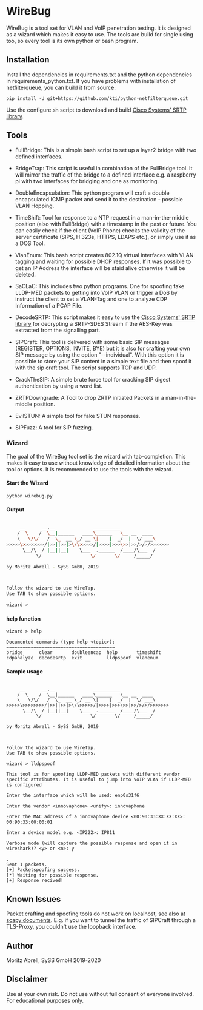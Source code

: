 # WireBug

WireBug is a tool set for VLAN and VoIP penetration testing. It is designed as a wizard which makes it easy to use. The tools are build for single using too, so every tool is its own python or bash program.  

## Installation

Install the dependencies in requirements.txt and the python dependencies in requirements_python.txt. 
If you have problems with installation of netfilterqueue, you can build it from source:
```
pip install -U git+https://github.com/kti/python-netfilterqueue.git
```

Use the configure.sh script to download and build [Cisco Systems' SRTP library](https://github.com/cisco/libsrtp).


## Tools

- FullBridge: This is a simple bash script to set up a layer2 bridge with two defined interfaces.

- BridgeTrap: This script is useful in combination of the FullBridge tool. It will mirror the traffic of the bridge to a defined interface e.g. a raspberry pi with two interfaces for bridging and one as monitoring. 

- DoubleEncapsulation: This python program will craft a double encapsulated ICMP packet and send it to the destination - possible VLAN Hopping.

- TimeShift: Tool for response to a NTP request in a man-in-the-middle position (also with FullBridge) with a timestamp in the past or future. You can easily check if the client (VoIP Phone) checks the validity of the server certificate (SIPS, H.323s, HTTPS, LDAPS etc.), or simply use it as a DOS Tool.  

- VlanEnum: This bash script creates 802.1Q virtual interfaces with VLAN tagging and waiting for possible DHCP responses. If it was possible to get an IP Address the interface will be staid alive otherwise it will be deleted. 

- SaCLaC: This includes two python programs. One for spoofing fake LLDP-MED packets to getting into VoIP VLAN or trigger a DoS by instruct the client to set a VLAN-Tag and one to analyze CDP Information of a PCAP File. 

- DecodeSRTP: This script makes it easy to use the [Cisco Systems' SRTP library](https://github.com/cisco/libsrtp) for decrypting a SRTP-SDES Stream if the AES-Key was extracted from the signalling part.

- SIPCraft: This tool is delivered with some basic SIP messages (REGISTER, OPTIONS, INVITE, BYE) but it is also for crafting your own SIP message by using the option "--individual". With this option it is possible to store your SIP content in a simple text file and then spoof it with the sip craft tool. The script supports TCP and UDP. 

- CrackTheSIP: A simple brute force tool for cracking SIP digest authentication by using a word list.  

- ZRTPDowngrade: A Tool to drop ZRTP initiated Packets in a man-in-the-middle position.

- EvilSTUN: A simple tool for fake STUN responses.

- SIPFuzz: A tool for SIP fuzzing.


### Wizard
The goal of the WireBug tool set is the wizard with tab-completion. This makes it easy to use without knowledge of detailed information about the tool or options. It is recommended to use the tools with the wizard.

#### Start the Wizard
```
python wirebug.py
```

#### Output
```bash

     __      __.__              __________              
    /  \    /  \__|______   ____\______   \__ __  ____  
    \   \/\/   /  \_  __ \_/ __ \|    |  _/  |  \/ ___\ 
>>>>>\>>>>>>>>/|>>||>>|>\/\>>>>>/|>>>>|>>>\>>|>>/>/>/>>>>>>>
      \__/\  / |__||__|    \___  .______  /____/\___  / 
           \/                  \/       \/     /_____/  

by Moritz Abrell - SySS GmbH, 2019



Follow the wizard to use WireTap.
Use TAB to show possible options.

wizard > 
```
#### help function
```
wizard > help

Documented commands (type help <topic>):
========================================
bridge      clear       doubleencap  help       timeshift
cdpanalyze  decodesrtp  exit         lldpspoof  vlanenum 
```
#### Sample usage
```

     __      __.__              __________              
    /  \    /  \__|______   ____\______   \__ __  ____  
    \   \/\/   /  \_  __ \_/ __ \|    |  _/  |  \/ ___\ 
>>>>>\>>>>>>>>/|>>||>>|>\/\>>>>>/|>>>>|>>>\>>|>>/>/>/>>>>>>>
      \__/\  / |__||__|    \___  .______  /____/\___  / 
           \/                  \/       \/     /_____/  

by Moritz Abrell - SySS GmbH, 2019



Follow the wizard to use WireTap.
Use TAB to show possible options.

wizard > lldpspoof

This tool is for spoofing LLDP-MED packets with different vendor specific attributes. It is useful to jump into VoIP VLAN if LLDP-MED is configured

Enter the interface which will be used: enp0s31f6

Enter the vendor <innovaphone> <unify>: innovaphone

Enter the MAC address of a innovaphone device <00:90:33:XX:XX:XX>: 00:90:33:00:00:01

Enter a device model e.g. <IP222>: IP811

Verbose mode (will capture the possible response and open it in wireshark)? <y> or <n>: y

.
Sent 1 packets.
[+] Packetspoofing success.
[*] Waiting for possible response.
[+] Response recived!
```


## Known Issues
Packet crafting and spoofing tools do not work on localhost, see also at [scapy documents](https://scapy.readthedocs.io/en/latest/troubleshooting.html#i-can-t-ping-127-0-0-1-scapy-does-not-work-with-127-0-0-1-or-on-the-loopback-interface).
E.g. if you want to tunnel the traffic of SIPCraft through a TLS-Proxy, you couldn't use the loopback interface. 


## Author
Moritz Abrell, SySS GmbH 2019-2020

## Disclaimer 
Use at your own risk. Do not use without full consent of everyone involved. For educational purposes only.

